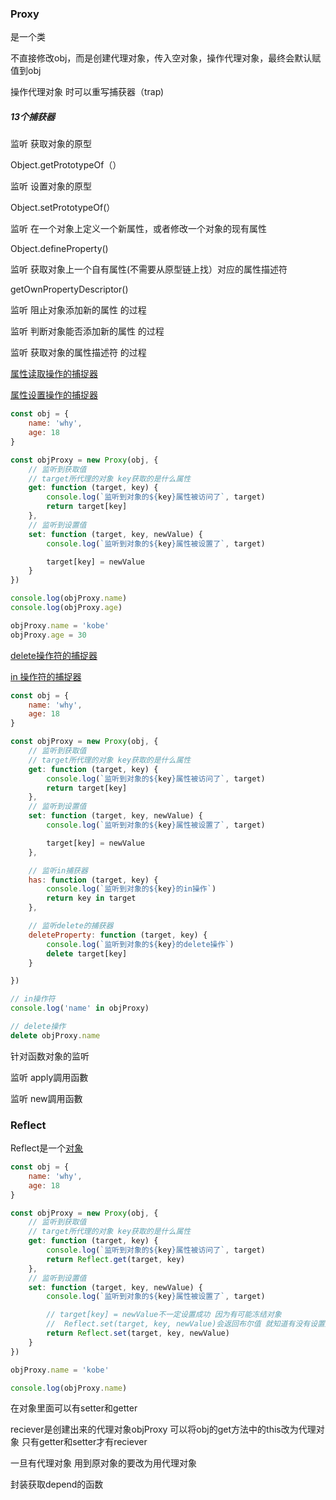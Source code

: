 ### Proxy

是一个类

不直接修改obj，而是创建代理对象，传入空对象，操作代理对象，最终会默认赋值到obj

操作代理对象 时可以重写捕获器（trap)

##### 13个捕获器
监听  获取对象的原型   

Object.getPrototypeOf（）

监听  设置对象的原型

Object.setPrototypeOf(）

监听  在一个对象上定义一个新属性，或者修改一个对象的现有属性

Object.defineProperty()

监听  获取对象上一个自有属性(不需要从原型链上找）对应的属性描述符

getOwnPropertyDescriptor()

监听  阻止对象添加新的属性 的过程

监听  判断对象能否添加新的属性 的过程

监听  获取对象的属性描述符 的过程

<u>属性读取操作的捕捉器</u>

<u>属性设置操作的捕捉器</u>

```javascript
const obj = {
    name: 'why',
    age: 18
}

const objProxy = new Proxy(obj, {
    // 监听到获取值
    // target所代理的对象 key获取的是什么属性
    get: function (target, key) {
        console.log(`监听到对象的${key}属性被访问了`, target)
        return target[key]
    },
    // 监听到设置值
    set: function (target, key, newValue) {
        console.log(`监听到对象的${key}属性被设置了`, target)

        target[key] = newValue
    }
})

console.log(objProxy.name)
console.log(objProxy.age)

objProxy.name = 'kobe'
objProxy.age = 30
```

<u>delete操作符的捕捉器</u>

<u>in 操作符的捕捉器</u>

```javascript
const obj = {
    name: 'why',
    age: 18
}

const objProxy = new Proxy(obj, {
    // 监听到获取值
    // target所代理的对象 key获取的是什么属性
    get: function (target, key) {
        console.log(`监听到对象的${key}属性被访问了`, target)
        return target[key]
    },
    // 监听到设置值
    set: function (target, key, newValue) {
        console.log(`监听到对象的${key}属性被设置了`, target)

        target[key] = newValue
    },

    // 监听in捕获器
    has: function (target, key) {
        console.log(`监听到对象的${key}的in操作`)
        return key in target
    },

    // 监听delete的捕获器
    deleteProperty: function (target, key) {
        console.log(`监听到对象的${key}的delete操作`)
        delete target[key]
    }

})

// in操作符
console.log('name' in objProxy)

// delete操作
delete objProxy.name
```

针对函数对象的监听

监听  apply調用函數

监听  new調用函數



### Reflect

Reflect是一个<u>对象</u>

```javascript
const obj = {
    name: 'why',
    age: 18
}

const objProxy = new Proxy(obj, {
    // 监听到获取值
    // target所代理的对象 key获取的是什么属性
    get: function (target, key) {
        console.log(`监听到对象的${key}属性被访问了`, target)
        return Reflect.get(target, key)
    },
    // 监听到设置值
    set: function (target, key, newValue) {
        console.log(`监听到对象的${key}属性被设置了`, target)

        // target[key] = newValue不一定设置成功 因为有可能冻结对象 
        //  Reflect.set(target, key, newValue)会返回布尔值 就知道有没有设置成功
        return Reflect.set(target, key, newValue)
    }
})

objProxy.name = 'kobe'

console.log(objProxy.name)
```

在对象里面可以有setter和getter

reciever是创建出来的代理对象objProxy  可以将obj的get方法中的this改为代理对象 只有getter和setter才有reciever



一旦有代理对象 用到原对象的要改为用代理对象

封装获取depend的函数

